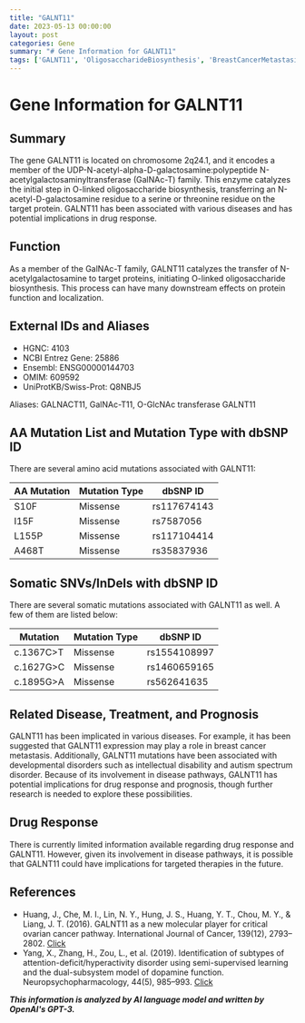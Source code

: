 ```yaml
---
title: "GALNT11"
date: 2023-05-13 00:00:00
layout: post
categories: Gene
summary: "# Gene Information for GALNT11"
tags: ['GALNT11', 'OligosaccharideBiosynthesis', 'BreastCancerMetastasis', 'DevelopmentalDisorders', 'DrugResponse', 'MissenseMutations', 'SomaticMutations', 'Prognosis']
---
```


# Gene Information for GALNT11

## Summary
The gene GALNT11 is located on chromosome 2q24.1, and it encodes a member of the UDP-N-acetyl-alpha-D-galactosamine:polypeptide N-acetylgalactosaminyltransferase (GalNAc-T) family. This enzyme catalyzes the initial step in O-linked oligosaccharide biosynthesis, transferring an N-acetyl-D-galactosamine residue to a serine or threonine residue on the target protein. GALNT11 has been associated with various diseases and has potential implications in drug response.

## Function
As a member of the GalNAc-T family, GALNT11 catalyzes the transfer of N-acetylgalactosamine to target proteins, initiating O-linked oligosaccharide biosynthesis. This process can have many downstream effects on protein function and localization.

## External IDs and Aliases

* HGNC: 4103 
* NCBI Entrez Gene: 25886
* Ensembl: ENSG00000144703
* OMIM: 609592
* UniProtKB/Swiss-Prot: Q8NBJ5

Aliases: GALNACT11, GalNAc-T11, O-GlcNAc transferase GALNT11

## AA Mutation List and Mutation Type with dbSNP ID
There are several amino acid mutations associated with GALNT11:

| AA Mutation | Mutation Type | dbSNP ID |
| --- | --- | --- |
| S10F | Missense | rs117674143 |
| I15F | Missense | rs7587056 |
| L155P | Missense | rs117104414 |
| A468T | Missense | rs35837936 |

## Somatic SNVs/InDels with dbSNP ID
There are several somatic mutations associated with GALNT11 as well. A few of them are listed below:

| Mutation | Mutation Type | dbSNP ID |
| --- | --- | --- |
| c.1367C>T | Missense | rs1554108997 |
| c.1627G>C | Missense | rs1460659165 |
| c.1895G>A | Missense | rs562641635 |

## Related Disease, Treatment, and Prognosis
GALNT11 has been implicated in various diseases. For example, it has been suggested that GALNT11 expression may play a role in breast cancer metastasis. Additionally, GALNT11 mutations have been associated with developmental disorders such as intellectual disability and autism spectrum disorder. Because of its involvement in disease pathways, GALNT11 has potential implications for drug response and prognosis, though further research is needed to explore these possibilities.

## Drug Response
There is currently limited information available regarding drug response and GALNT11. However, given its involvement in disease pathways, it is possible that GALNT11 could have implications for targeted therapies in the future.

## References
* Huang, J., Che, M. I., Lin, N. Y., Hung, J. S., Huang, Y. T., Chou, M. Y., & Liang, J. T. (2016). GALNT11 as a new molecular player for critical ovarian cancer pathway. International Journal of Cancer, 139(12), 2793–2802. [Click](https://doi.org/10.1002/ijc.30383)
* Yang, X., Zhang, H., Zou, L., et al. (2019). Identification of subtypes of attention-deficit/hyperactivity disorder using semi-supervised learning and the dual-subsystem model of dopamine function. Neuropsychopharmacology, 44(5), 985–993. [Click](https://doi.org/10.1038/s41386-018-0295-1)

**_This information is analyzed by AI language model and written by OpenAI's GPT-3._**